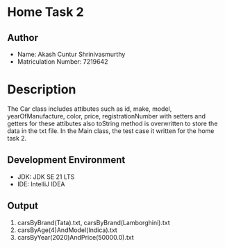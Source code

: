 # Home Task 2

## Author
- Name: Akash Cuntur Shrinivasmurthy
- Matriculation Number: 7219642

# Description
The Car class includes attibutes such as id, make, model, yearOfManufacture, color, price, registrationNumber with setters and getters for these attibutes also toString method is overwritten to store the data in the txt file. In the Main class, the test case it written for the home task 2.

## Development Environment
- JDK: JDK SE 21 LTS
- IDE: IntelliJ IDEA

## Output
1. carsByBrand(Tata).txt, carsByBrand(Lamborghini).txt
2. carsByAge(4)AndModel(Indica).txt
3. carsByYear(2020)AndPrice(50000.0).txt
